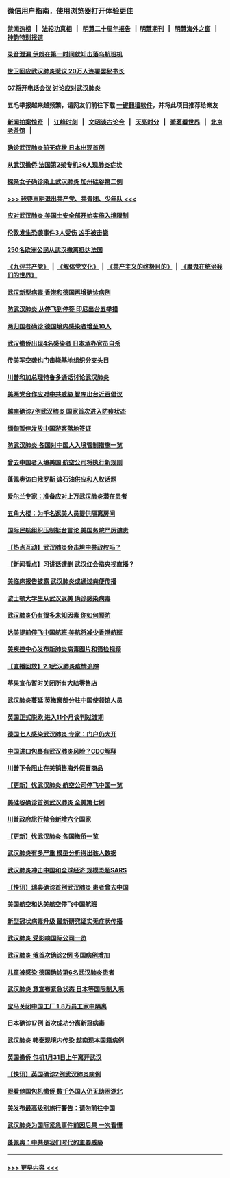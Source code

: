 ### [微信用户指南，使用浏览器打开体验更佳](https://github.com/gfw-breaker/banned-news1/blob/master/indexes/wechat-guide.md?t=0)
#### [禁闻热榜](热点新闻.md?t=0)  &nbsp;&nbsp;|&nbsp;&nbsp; [法轮功真相](https://github.com/gfw-breaker/truth/blob/master/README.md?t=0) &nbsp;&nbsp;|&nbsp;&nbsp; [明慧二十周年报告](https://github.com/gfw-breaker/mh-reports/blob/master/README.md?t=0) &nbsp;&nbsp;|&nbsp;&nbsp;[明慧期刊](https://github.com/gfw-breaker/mh-qikan) &nbsp;&nbsp;|&nbsp;&nbsp; [明慧海外之窗](https://github.com/gfw-breaker/mh-news/blob/master/README.md?t=0) &nbsp;&nbsp;|&nbsp;&nbsp; [神韵特别报道](https://github.com/gfw-breaker/mh-news/blob/master/shenyun.md?t=0)
#### [录音泄漏 伊朗在第一时间就知击落乌航班机](../pages/nsc418/n11842002.md?t=02040222) 
#### [世卫回应武汉肺炎惹议 20万人连署罢秘书长](../pages/nsc418/n11841664.md?t=02040222) 
#### [G7将开电话会议 讨论应对武汉肺炎](../pages/nsc418/n11841658.md?t=02040222) 
#### 五毛举报越来越频繁，请网友们前往下载 [一键翻墙软件](https://github.com/gfw-breaker/ssr-accounts)，并将此项目推荐给亲友
#### [新闻拍案惊奇](https://github.com/gfw-breaker/banned-news1/blob/master/pages/link4.md) &nbsp;&nbsp;|&nbsp;&nbsp; [江峰时刻](https://github.com/gfw-breaker/banned-news1/blob/master/pages/link4.md) &nbsp;&nbsp;|&nbsp;&nbsp; [文昭谈古论今](https://github.com/gfw-breaker/banned-news1/blob/master/pages/link4.md) &nbsp;&nbsp;|&nbsp;&nbsp; [天亮时分](https://github.com/gfw-breaker/banned-news1/blob/master/pages/link4.md) &nbsp;&nbsp;|&nbsp;&nbsp; [萧茗看世界](https://github.com/gfw-breaker/banned-news1/blob/master/pages/link4.md) &nbsp;&nbsp;|&nbsp;&nbsp; [北京老茶馆](https://github.com/gfw-breaker/banned-news1/blob/master/pages/link4.md) &nbsp;&nbsp;|&nbsp;&nbsp; 
#### [确诊武汉肺炎前无症状 日本出现首例](../pages/nsc418/n11841567.md?t=02040222) 
#### [从武汉撤侨 法国第2架专机36人现肺炎症状](../pages/nsc418/n11841382.md?t=02040222) 
#### [探亲女子确诊染上武汉肺炎 加州硅谷第二例](../pages/nsc418/n11839784.md?t=02040222) 
#### [>>> 我要声明退出共产党、共青团、少年队 <<<](https://github.com/begood0513/goodnews/blob/master/quit/letter.md) 
#### [应对武汉肺炎 美国土安全部开始实施入境限制](../pages/nsc418/n11839729.md?t=02040222) 
#### [伦敦发生恐袭事件3人受伤 凶手被击毙](../pages/nsc418/n11839442.md?t=02040222) 
#### [250名欧洲公民从武汉撤离抵达法国](../pages/nsc418/n11839438.md?t=02040222) 
#### [《九评共产党》](https://github.com/begood0513/9ping.md/blob/master/README.md) &nbsp;|&nbsp; [《解体党文化》](../../../../jtdwh.md/blob/master/README.md)  &nbsp;|&nbsp; [《共产主义的终极目的》](../../../../gczydzjmd.md/blob/master/README.md) &nbsp;|&nbsp; [《魔鬼在统治我们的世界》](../../../../mgztzwmdsj.md/blob/master/README.md) 
#### [武汉新型病毒 香港和德国再增确诊病例](../pages/nsc418/n11839381.md?t=02040222) 
#### [防武汉肺炎 从停飞到停签 印尼出台五举措](../pages/nsc418/n11839282.md?t=02040222) 
#### [两归国者确诊 德国境内感染者增至10人](../pages/nsc418/n11839164.md?t=02040222) 
#### [武汉撤侨出现4名感染者 日本承办官员自杀](../pages/nsc418/n11839044.md?t=02040222) 
#### [传美军空袭也门击毙基地组织分支头目](../pages/nsc418/n11839210.md?t=02040222) 
#### [川普和加总理特鲁多通话讨论武汉肺炎](../pages/nsc418/n11839128.md?t=02040222) 
#### [美两党合作应对中共威胁 智库出台近百倡议](../pages/nsc418/n11838437.md?t=02040222) 
#### [越南确诊7例武汉肺炎 国家首次进入防疫状态](../pages/nsc418/n11838860.md?t=02040222) 
#### [缅甸暂停发放中国游客落地签证](../pages/nsc418/n11838730.md?t=02040222) 
#### [防武汉肺炎 各国对中国人入境管制措施一览](../pages/nsc418/n11838726.md?t=02040222) 
#### [曾去中国者入境美国 航空公司将执行新规则](../pages/nsc418/n11838375.md?t=02040222) 
#### [蓬佩奥访白俄罗斯 谈石油供应和人权话题](../pages/nsc418/n11838242.md?t=02040222) 
#### [爱尔兰专家：准备应对上万武汉肺炎潜在患者](../pages/nsc418/n11837978.md?t=02040222) 
#### [五角大楼：为千名返美人员提供隔离房间](../pages/nsc418/n11837831.md?t=02040222) 
#### [国际民航组织压制挺台言论 美国务院严厉谴责](../pages/nsc418/n11837791.md?t=02040222) 
#### [【热点互动】武汉肺炎会击垮中共政权吗？](../pages/nsc418/n11837779.md?t=02040222) 
#### [【新闻看点】习讲话遭删 武汉红会掐央视直播？](../pages/nsc418/n11837573.md?t=02040222) 
#### [美临床报告披露 武汉肺炎或通过粪便传播](../pages/nsc418/n11837626.md?t=02040222) 
#### [波士顿大学生从武汉返美 确诊感染病毒](../pages/nsc418/n11837580.md?t=02040222) 
#### [武汉肺炎仍有很多未知因素 你如何预防](../pages/nsc418/n11837666.md?t=02040222) 
#### [达美提前停飞中国航班 美航将减少香港航班](../pages/nsc418/n11837649.md?t=02040222) 
#### [美疾控中心发布新肺炎病毒图片和筛检视频](../pages/nsc418/n11837491.md?t=02040222) 
#### [【直播回放】2.1武汉肺炎疫情追踪](../pages/nsc418/n11837232.md?t=02040222) 
#### [苹果宣布暂时关闭所有大陆零售店](../pages/nsc418/n11837097.md?t=02040222) 
#### [武汉肺炎蔓延 英撤离部分驻中国使领馆人员](../pages/nsc418/n11837061.md?t=02040222) 
#### [英国正式脱欧 进入11个月谈判过渡期](../pages/nsc418/n11836911.md?t=02040222) 
#### [德国七人感染武汉肺炎 专家：门户仍大开](../pages/nsc418/n11836344.md?t=02040222) 
#### [中国进口包裹有武汉肺炎风险？CDC解释](../pages/nsc418/n11836321.md?t=02040222) 
#### [川普下令阻止在美销售海外假冒商品](../pages/nsc418/n11836261.md?t=02040222) 
#### [【更新】忧武汉肺炎 航空公司停飞中国一览](../pages/nsc418/n11835931.md?t=02040222) 
#### [美硅谷确诊首例武汉肺炎 全美第七例](../pages/nsc418/n11836093.md?t=02040222) 
#### [川普政府旅行禁令新增六个国家](../pages/nsc418/n11836083.md?t=02040222) 
#### [【更新】忧武汉肺炎 各国撤侨一览](../pages/nsc418/n11835673.md?t=02040222) 
#### [武汉肺炎有多严重 模型分析得出骇人数据](../pages/nsc418/n11835829.md?t=02040222) 
#### [武汉肺炎冲击中国和全球经济 规模恐超SARS](../pages/nsc418/n11835652.md?t=02040222) 
#### [【快讯】瑞典确诊首例武汉肺炎 患者曾去中国](../pages/nsc418/n11835675.md?t=02040222) 
#### [美国航空和达美航空停飞中国航班](../pages/nsc418/n11835567.md?t=02040222) 
#### [新型冠状病毒升级 最新研究证实无症状传播](../pages/nsc418/n11835589.md?t=02040222) 
#### [武汉肺炎 受影响国际公司一览](../pages/nsc418/n11835538.md?t=02040222) 
#### [武汉肺炎 俄首次确诊2例 多国病例增加](../pages/nsc418/n11835295.md?t=02040222) 
#### [儿童被感染 德国确诊第6名武汉肺炎患者](../pages/nsc418/n11835338.md?t=02040222) 
#### [武汉肺炎 意宣布紧急状态 日本等国限制入境](../pages/nsc418/n11835062.md?t=02040222) 
#### [宝马关闭中国工厂 1.8万员工家中隔离](../pages/nsc418/n11835128.md?t=02040222) 
#### [日本确诊17例 首次成功分离新冠病毒](../pages/nsc418/n11834975.md?t=02040222) 
#### [武汉肺炎 韩泰现境内传染 越南现本国籍病例](../pages/nsc418/n11834857.md?t=02040222) 
#### [英国撤侨 包机1月31日上午离开武汉](../pages/nsc418/n11834808.md?t=02040222) 
#### [【快讯】英国确诊2例武汉肺炎病例](../pages/nsc418/n11834824.md?t=02040222) 
#### [眼看他国包机撤侨 数千外国人仍无助困湖北](../pages/nsc418/n11834010.md?t=02040222) 
#### [美发布最高级别旅行警告：请勿前往中国](../pages/nsc418/n11834038.md?t=02040222) 
#### [武汉肺炎为国际紧急事件前因后果 一次看懂](../pages/nsc418/n11833893.md?t=02040222) 
#### [蓬佩奥：中共是我们时代的主要威胁](../pages/nsc418/n11833434.md?t=02040222) 

----
#### [ >>> 更早内容 <<< ](../indexes/nsc418-earlier.md)
